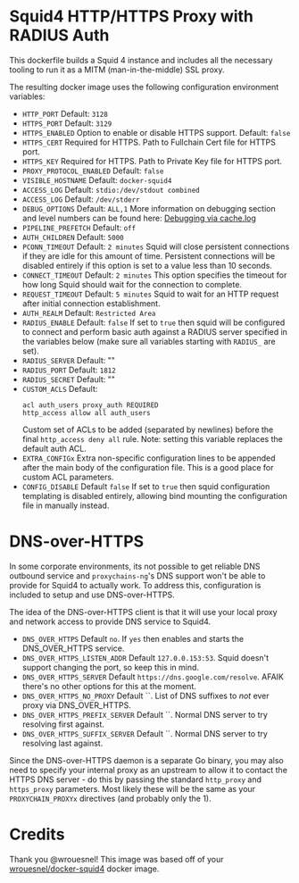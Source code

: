 # Squid4 HTTP/HTTPS Proxy with RADIUS Auth

This dockerfile builds a Squid 4 instance and includes all the necessary
tooling to run it as a MITM (man-in-the-middle) SSL proxy.

The resulting docker image uses the following configuration environment
variables:

 * `HTTP_PORT`
    Default: `3128`
 * `HTTPS_PORT`
    Default: `3129`
 * `HTTPS_ENABLED`
    Option to enable or disable HTTPS support. Default: `false`
 * `HTTPS_CERT`
    Required for HTTPS. Path to Fullchain Cert file for HTTPS port.
 * `HTTPS_KEY`
    Required for HTTPS. Path to Private Key file for HTTPS port.
 * `PROXY_PROTOCOL_ENABLED`
    Default: `false`
 * `VISIBLE_HOSTNAME`
    Default: `docker-squid4`
 * `ACCESS_LOG`
    Default: `stdio:/dev/stdout combined`
 * `ACCESS_LOG`
    Default: `/dev/stderr`
 * `DEBUG_OPTIONS`
    Default: `ALL,1`
    More information on debugging section and level numbers can be found here: [Debugging via cache.log](http://etutorials.org/Server+Administration/Squid.+The+definitive+guide/Chapter+16.+Debugging+and+Troubleshooting/16.2+Debugging+via+cache.log/)
 * `PIPELINE_PREFETCH`
   Default: `off`
 * `AUTH_CHILDREN`
   Default: `5000`
 * `PCONN_TIMEOUT`
   Default: `2 minutes`
   Squid will close persistent connections if they are idle for this amount of time. Persistent connections will be disabled entirely if this option is set to a value less than 10 seconds.
 * `CONNECT_TIMEOUT`
   Default: `2 minutes`
   This option specifies the timeout for how long Squid should wait for the connection to complete.
 * `REQUEST_TIMEOUT`
   Default: `5 minutes`
   Squid to wait for an HTTP request after initial connection establishment.
 * `AUTH_REALM`
   Default: `Restricted Area`
 * `RADIUS_ENABLE`
   Default: `false`
   If set to `true` then squid will be configured to connect and perform basic auth against a RADIUS server specified in the variables below (make sure all variables starting with `RADIUS_` are set).
 * `RADIUS_SERVER`
   Default: ""
 * `RADIUS_PORT`
   Default: `1812`
 * `RADIUS_SECRET`
   Default: ""
 * `CUSTOM_ACLS`
   Default: 
   ```
   acl auth_users proxy_auth REQUIRED
   http_access allow all auth_users
   ```
   Custom set of ACLs to be added (separated by newlines) before the final `http_access deny all` rule. 
   Note: setting this variable replaces the default auth ACL.
 * `EXTRA_CONFIGx`
   Extra non-specific configuration lines to be appended after the main body of
   the configuration file. This is a good place for custom ACL parameters.
 * `CONFIG_DISABLE`
   Default `false`
   If set to `true` then squid configuration templating is disabled entirely, allowing
   bind mounting the configuration file in manually instead.

# DNS-over-HTTPS
In some corporate environments, its not possible to get reliable DNS outbound
service and `proxychains-ng`'s DNS support won't be able to provide for Squid4
to actually work. To address this, configuration is included to setup and use
DNS-over-HTTPS.

The idea of the DNS-over-HTTPS client is that it will use your local proxy and
network access to provide DNS service to Squid4.

* `DNS_OVER_HTTPS`
  Default `no`. If `yes` then enables and starts the DNS_OVER_HTTPS service.
* `DNS_OVER_HTTPS_LISTEN_ADDR`
  Default `127.0.0.153:53`. Squid doesn't support changing the port, so keep
  this in mind.
* `DNS_OVER_HTTPS_SERVER`
  Default `https://dns.google.com/resolve`. AFAIK there's no other options for
  this at the moment.
* `DNS_OVER_HTTPS_NO_PROXY`
  Default ``. List of DNS suffixes to *not* ever proxy via DNS_OVER_HTTPS.
* `DNS_OVER_HTTPS_PREFIX_SERVER`
  Default ``. Normal DNS server to try resolving first against.
* `DNS_OVER_HTTPS_SUFFIX_SERVER`
  Default ``. Normal DNS server to try resolving last against.

Since the DNS-over-HTTPS daemon is a separate Go binary, you may also need to
specify your internal proxy as an upstream to allow it to contact the HTTPS
DNS server - do this by passing the standard `http_proxy` and `https_proxy`
parameters. Most likely these will be the same as your `PROXYCHAIN_PROXYx`
directives (and probably only the 1).


# Credits
Thank you @wrouesnel! This image was based off of your [wrouesnel/docker-squid4](https://hub.docker.com/r/wrouesnel/docker-squid4) docker image. 